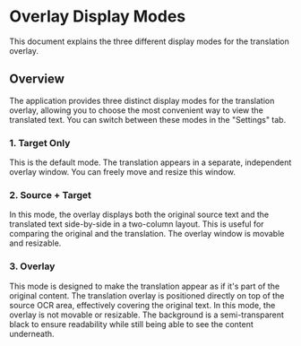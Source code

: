 # Overlay Display Modes

This document explains the three different display modes for the translation overlay.

## Overview

The application provides three distinct display modes for the translation overlay, allowing you to choose the most convenient way to view the translated text. You can switch between these modes in the "Settings" tab.

### 1. Target Only

This is the default mode. The translation appears in a separate, independent overlay window. You can freely move and resize this window.

### 2. Source + Target

In this mode, the overlay displays both the original source text and the translated text side-by-side in a two-column layout. This is useful for comparing the original and the translation. The overlay window is movable and resizable.

### 3. Overlay

This mode is designed to make the translation appear as if it's part of the original content. The translation overlay is positioned directly on top of the source OCR area, effectively covering the original text. In this mode, the overlay is not movable or resizable. The background is a semi-transparent black to ensure readability while still being able to see the content underneath.
